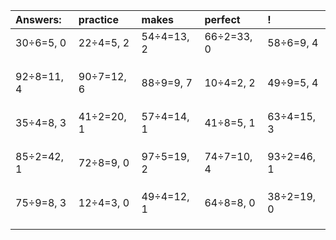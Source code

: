| Answers: | practice | makes | perfect | ! |
| :--- | :--- | :--- | :--- | :--- |
| 30÷6=5, 0 | 22÷4=5, 2 | 54÷4=13, 2 | 66÷2=33, 0 | 58÷6=9, 4 | 
|   |   |   |   |   | 
|   |   |   |   |   | 
|   |   |   |   |   | 
| 92÷8=11, 4 | 90÷7=12, 6 | 88÷9=9, 7 | 10÷4=2, 2 | 49÷9=5, 4 | 
|   |   |   |   |   | 
|   |   |   |   |   | 
|   |   |   |   |   | 
| 35÷4=8, 3 | 41÷2=20, 1 | 57÷4=14, 1 | 41÷8=5, 1 | 63÷4=15, 3 | 
|   |   |   |   |   | 
|   |   |   |   |   | 
|   |   |   |   |   | 
| 85÷2=42, 1 | 72÷8=9, 0 | 97÷5=19, 2 | 74÷7=10, 4 | 93÷2=46, 1 | 
|   |   |   |   |   | 
|   |   |   |   |   | 
|   |   |   |   |   | 
| 75÷9=8, 3 | 12÷4=3, 0 | 49÷4=12, 1 | 64÷8=8, 0 | 38÷2=19, 0 | 
|   |   |   |   |   | 
|   |   |   |   |   | 
|   |   |   |   |   | 
